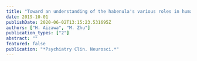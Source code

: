 ```yaml
---
title: "Toward an understanding of the habenula's various roles in human depression"
date: 2019-10-01
publishDate: 2020-06-02T13:15:23.531695Z
authors: ["H. Aizawa", "M. Zhu"]
publication_types: ["2"]
abstract: ""
featured: false
publication: "*Psychiatry Clin. Neurosci.*"
---
```


